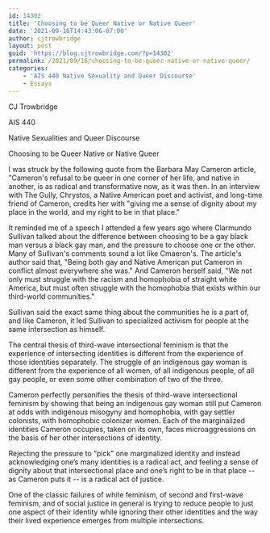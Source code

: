 ```yaml
---
id: 14302
title: 'Choosing to be Queer Native or Native Queer'
date: '2021-09-16T14:43:06-07:00'
author: cjtrowbridge
layout: post
guid: 'https://blog.cjtrowbridge.com/?p=14302'
permalink: /2021/09/16/choosing-to-be-queer-native-or-native-queer/
categories:
    - 'AIS 440 Native Sexuality and Queer Discourse'
    - Essays
---
```


CJ Trowbridge

AIS 440

Native Sexualities and Queer Discourse

Choosing to be Queer Native or Native Queer

I was struck by the following quote from the Barbara May Cameron article, "Cameron's refusal to be queer in one corner of her life, and native in another, is as radical and transformative now, as it was then. In an interview with The Gully, Chrystos, a Native American poet and activist, and long-time friend of Cameron, credits her with "giving me a sense of dignity about my place in the world, and my right to be in that place."

It reminded me of a speech I attended a few years ago where Clarmundo Sullivan talked about the difference between choosing to be a gay black man versus a black gay man, and the pressure to choose one or the other. Many of Sullivan's comments sound a lot like Cmaeron's. The article's author said that, "Being both gay and Native American put Cameron in conflict almost everywhere she was." And Cameron herself said, "We not only must struggle with the racism and homophobia of straight white America, but must often struggle with the homophobia that exists within our third-world communities."

Sullivan said the exact same thing about the communities he is a part of, and like Cameron, it led Sullivan to specialized activism for people at the same intersection as himself.

The central thesis of third-wave intersectional feminism is that the experience of intersecting identities is different from the experience of those identities separately. The struggle of an indigenous gay woman is different from the experience of all women, of all indigenous people, of all gay people, or even some other combination of two of the three.

Cameron perfectly personifies the thesis of third-wave intersectional feminism by showing that being an indigenous gay woman still put Cameron at odds with indigenous misogyny and homophobia, with gay settler colonists, with homophobic colonizer women. Each of the marginalized identities Cameron occupies, taken on its own, faces microaggressions on the basis of her other intersections of identity.

Rejecting the pressure to “pick” one marginalized identity and instead acknowledging one’s many identities is a radical act, and feeling a sense of dignity about that intersectional place and one’s right to be in that place -- as Cameron puts it -- is a radical act of justice.

One of the classic failures of white feminism, of second and first-wave feminism, and of social justice in general is trying to reduce people to just one aspect of their identity while ignoring their other identities and the way their lived experience emerges from multiple intersections.
